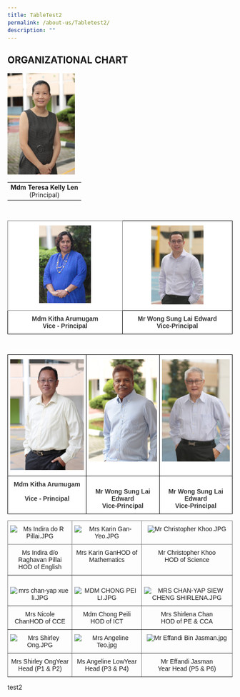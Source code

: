 ```yaml
---
title: TableTest2
permalink: /about-us/Tabletest2/
description: ""
---
```

## ORGANIZATIONAL CHART

<img src="/images/Mdm%20Teresa%20Kelly%20Len.jpeg" style="width:30%"> 



|  |
|:---:|
| <b>Mdm Teresa Kelly Len</b><br>(Principal)|

<br>


<style type="text/css">
.tg  {border-collapse:collapse;border-spacing:0;}
.tg td{border-color:black;border-style:solid;border-width:1px;font-family:Arial, sans-serif;font-size:14px;
  overflow:hidden;padding:10px 5px;word-break:normal;}
.tg th{border-color:black;border-style:solid;border-width:1px;font-family:Arial, sans-serif;font-size:14px;
  font-weight:normal;overflow:hidden;padding:10px 5px;word-break:normal;}
.tg .tg-tlx9{background-color:#FFF;color:#333;text-align:center;vertical-align:top}
.tg .tg-zkss{background-color:#FFF;border-color:inherit;color:#333;text-align:center;vertical-align:top}
.tg .tg-apyk{background-color:#FFF;color:#333;font-weight:bold;text-align:center;vertical-align:top}
</style>
<table class="tg">
<thead>
  <tr>
    <th class="tg-zkss"><img src="/images/Mdm%20Kitha%20Arumugam.jpeg" style="width:47%"> 
    </th><th class="tg-tlx9"><img src="/images/Mr%20Edward%20Wong.jpeg" style="width:50%"> </th>
	</tr>
</thead>
<tbody>
  <tr>
    <td class="tg-apyk"><span style="font-weight:bold;background-color:transparent">Mdm </span>Kitha Arumugam<br>Vice - Principal<br></td>
    <td class="tg-apyk">Mr Wong Sung Lai  Edward<br>  Vice-Principal</td>
  </tr>
</tbody>
</table>

<br>

<style type="text/css">
.tg  {border-collapse:collapse;border-spacing:0;}
.tg td{border-color:black;border-style:solid;border-width:1px;font-family:Arial, sans-serif;font-size:14px;
  overflow:hidden;padding:10px 5px;word-break:normal;}
.tg th{border-color:black;border-style:solid;border-width:1px;font-family:Arial, sans-serif;font-size:14px;
  font-weight:normal;overflow:hidden;padding:10px 5px;word-break:normal;}
.tg .tg-tlx9{background-color:#FFF;color:#333;text-align:center;vertical-align:top}
.tg .tg-apyk{background-color:#FFF;color:#333;font-weight:bold;text-align:center;vertical-align:top}
</style>
<table class="tg">
<thead>
	
  <tr>
    <th class="tg-tlx9"><img src=/images/Mr%20Abdul%20Halik%20Bin%20Abdul%20Hamid.jpeg style="width:100%"></th>
    <th class="tg-tlx9"><img src=/images/Mr%20K%20M%20Samales.jpeg style="width:100%"></th>
    <th class="tg-tlx9"><img src=/images/Mr%20Philip%20Lee.jpeg style="width:100%"></th>
  </tr>
</thead>
<tbody>
  <tr>
    <td class="tg-apyk"><span style="font-weight:bold;background-color:transparent">Mdm </span>Kitha Arumugam<br><br>Vice - Principal<br></td>
    <td class="tg-apyk"><br>  Mr Wong Sung Lai  Edward<br>  Vice-Principal </td>
    <td class="tg-apyk"><br>  Mr Wong Sung Lai  Edward<br>  Vice-Principal </td>
  </tr>
</tbody>
</table>






<style type="text/css">
.tg  {border-collapse:collapse;border-spacing:0;}
.tg td{border-color:black;border-style:solid;border-width:1px;font-family:Arial, sans-serif;font-size:14px;
  overflow:hidden;padding:10px 5px;word-break:normal;}
.tg th{border-color:black;border-style:solid;border-width:1px;font-family:Arial, sans-serif;font-size:14px;
  font-weight:normal;overflow:hidden;padding:10px 5px;word-break:normal;}
.tg .tg-c3ow{border-color:inherit;text-align:center;vertical-align:top}
</style>
<table class="tg">
<thead>
  <tr>
    <th class="tg-c3ow"><img width="216" alt="Ms Indira do R Pillai.JPG" src="https://bukittimahpri.moe.edu.sg/qql/slot/u750/Staff/Staff%202020/Ms%20Indira%20do%20R%20Pillai.JPG"></th>
    <th class="tg-c3ow"><img width="206" alt="Mrs Karin Gan-Yeo.JPG" src="https://bukittimahpri.moe.edu.sg/qql/slot/u750/Staff/Staff%202020/Mrs%20Karin%20Gan-Yeo.JPG"></th>
    <th class="tg-c3ow"><img height="316" width="205" alt="Mr Christopher Khoo.JPG" src="https://bukittimahpri.moe.edu.sg/qql/slot/u768/Staff%20Photos/Website%20Staff%20Photo/Mr%20Christopher%20Khoo[1].JPG"><span style="color:#222;background-color:#EAEAEA"></span></th>
  </tr>
</thead>
<tbody>
  <tr>
    <td class="tg-c3ow">Ms Indira d/o Raghavan Pillai <br>HOD of English<br></td>
    <td class="tg-c3ow">Mrs Karin GanHOD of Mathematics</td>
    <td class="tg-c3ow">Mr Christopher Khoo <br>HOD of Science</td>
  </tr>
  <tr>
    <td class="tg-c3ow"><br><img width="199" alt="mrs chan-yap xue li.JPG" src="https://bukittimahpri.moe.edu.sg/qql/slot/u750/Staff/2022/mrs%20chan-yap%20xue%20li.JPG"></td>
    <td class="tg-c3ow"><br><img height="260" width="199" alt="MDM CHONG PEI LI.JPG" src="https://bukittimahpri.moe.edu.sg/qql/slot/u750/Staff/2022/MDM%20CHONG%20PEI%20LI.JPG"></td>
    <td class="tg-c3ow"><br><img width="195" alt="MRS CHAN-YAP SIEW CHENG SHIRLENA.JPG" src="https://bukittimahpri.moe.edu.sg/qql/slot/u750/Staff/2022/MRS%20CHAN-YAP%20SIEW%20CHENG%20SHIRLENA.JPG"><span style="color:#222;background-color:#EAEAEA"></span></td>
  </tr>
  <tr>
    <td class="tg-c3ow">Mrs Nicole ChanHOD of CCE</td>
    <td class="tg-c3ow">Mdm Chong Peili<br>HOD of ICT</td>
    <td class="tg-c3ow">Mrs Shirlena Chan <br>HOD of PE &amp; CCA </td>
  </tr>
  <tr>
    <td class="tg-c3ow"><img width="206" alt="Mrs Shirley Ong.JPG" src="https://bukittimahpri.moe.edu.sg/qql/slot/u750/Staff/Staff%202020/Mrs%20Shirley%20Ong.JPG"></td>
    <td class="tg-c3ow"><img width="206" alt="Mrs Angeline Teo.jpg" src="https://bukittimahpri.moe.edu.sg/qql/slot/u750/Staff/2021/Mrs%20Angeline%20Teo.jpg"></td>
    <td class="tg-c3ow"><img width="206" alt="Mr Effandi Bin Jasman.jpg" src="https://bukittimahpri.moe.edu.sg/qql/slot/u750/Staff/2021/Mr%20Effandi%20Bin%20Jasman.jpg"></td>
  </tr>
  <tr>
    <td class="tg-c3ow">Mrs Shirley OngYear Head (P1 &amp; P2)</td>
    <td class="tg-c3ow">Ms Angeline LowYear Head (P3 &amp; P4)</td>
    <td class="tg-c3ow">Mr Effandi Jasman<br>Year Head (P5 &amp; P6)</td>
  </tr>
</tbody>
</table>

test2